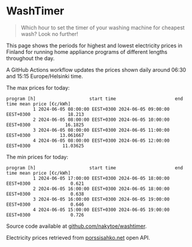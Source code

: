 
# WashTimer

> Which hour to set the timer of your washing machine for cheapest wash? Look no further!

This page shows the periods for highest and lowest electricity prices in Finland 
for running home appliance programs of different lengths throughout the day. 

A GitHub Actions workflow updates the prices shown daily around 06:30 and 15:15 Europe/Helsinki time.

The max prices for today:

	program [h]                    start time                      end time mean price [€c/kWh]
	          1 2024-06-05 08:00:00 EEST+0300 2024-06-05 09:00:00 EEST+0300              18.213
	          2 2024-06-05 08:00:00 EEST+0300 2024-06-05 10:00:00 EEST+0300             16.1825
	          3 2024-06-05 08:00:00 EEST+0300 2024-06-05 11:00:00 EEST+0300           13.061667
	          4 2024-06-05 08:00:00 EEST+0300 2024-06-05 12:00:00 EEST+0300            11.03625

The min prices for today:

	program [h]                    start time                      end time mean price [€c/kWh]
	          1 2024-06-05 17:00:00 EEST+0300 2024-06-05 18:00:00 EEST+0300               0.621
	          2 2024-06-05 16:00:00 EEST+0300 2024-06-05 18:00:00 EEST+0300               0.638
	          3 2024-06-05 16:00:00 EEST+0300 2024-06-05 19:00:00 EEST+0300               0.646
	          4 2024-06-05 15:00:00 EEST+0300 2024-06-05 19:00:00 EEST+0300               0.726


Source code available at [github.com/nakytoe/washtimer](https://github.com/nakytoe/washtimer).

Electricity prices retrieved from [porssisahko.net](https://porssisahko.net/api) open API.
